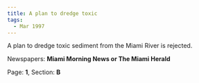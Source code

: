 ```yaml
---  
title: A plan to dredge toxic  
tags:  
  - Mar 1997  
---  
```

  
A plan to dredge toxic sediment from the Miami River is rejected.  
  
Newspapers: **Miami Morning News or The Miami Herald**  
  
Page: **1**, Section: **B** 
